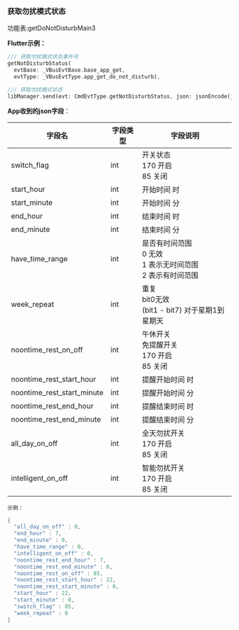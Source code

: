 ### 获取勿扰模式状态


功能表:getDoNotDisturbMain3

**Flutter示例：**

```dart
/// 获取勿扰模式状态事件号
getNotDisturbStatus(
  evtBase: _VBusEvtBase.base_app_get,
  evtType: _VBusEvtType.app_get_do_not_disturb),

/// 获取勿扰模式状态
libManager.send(evt: CmdEvtType.getNotDisturbStatus, json: jsonEncode(json));
```



**App收到的json字段**：

| 字段名                     | 字段类型 | 字段说明                                                     |
| -------------------------- | -------- | ------------------------------------------------------------ |
| switch_flag                | int      | 开关状态<br />170 开启<br />85 关闭                       |
| start_hour                 | int      | 开始时间 时                                                  |
| start_minute               | int      | 开始时间 分                                                  |
| end_hour                   | int      | 结束时间 时                                                  |
| end_minute                 | int      | 结束时间 分                                                  |
| have_time_range            | int      | 是否有时间范围 <br />0 无效<br />1 表示无时间范围<br />2 表示有时间范围 |
| week_repeat                | int      | 重复<br />bit0无效<br />(bit1 - bit7) 对于星期1到星期天      |
| noontime_rest_on_off       | int      | 午休开关<br />免提醒开关<br />170 开启<br />85 关闭       |
| noontime_rest_start_hour   | int      | 提醒开始时间 时                                              |
| noontime_rest_start_minute | int      | 提醒开始时间 分                                              |
| noontime_rest_end_hour     | int      | 提醒结束时间 时                                              |
| noontime_rest_end_minute   | int      | 提醒结束时间 分                                              |
| all_day_on_off             | int      | 全天勿扰开关<br />170 开启<br />85 关闭                   |
| intelligent_on_off         | int      | 智能勿扰开关<br />170 开启<br />85 关闭                   |

`示例：`

```c
{
  "all_day_on_off" : 0,
  "end_hour" : 7,
  "end_minute" : 0,
  "have_time_range" : 0,
  "intelligent_on_off" : 0,
  "noontime_rest_end_hour" : 7,
  "noontime_rest_end_minute" : 0,
  "noontime_rest_on_off" : 85,
  "noontime_rest_start_hour" : 22,
  "noontime_rest_start_minute" : 0,
  "start_hour" : 22,
  "start_minute" : 0,
  "switch_flag" : 85,
  "week_repeat" : 0
}
```


